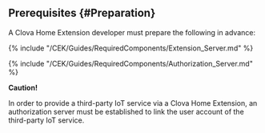 ## Prerequisites {#Preparation}
A Clova Home Extension developer must prepare the following in advance:

{% include "/CEK/Guides/RequiredComponents/Extension_Server.md" %}

{% include "/CEK/Guides/RequiredComponents/Authorization_Server.md" %}

<div class="danger">
  <p><strong>Caution!</strong></p>
  <p>In order to provide a third-party IoT service via a Clova Home Extension, an authorization server must be established to link the user account of the third-party IoT service. </p>
</div>
